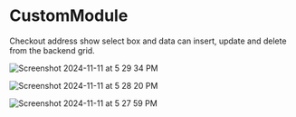 # CustomModule
Checkout address show select box and data can insert, update and delete from the backend grid. 

![Screenshot 2024-11-11 at 5 29 34 PM](https://github.com/user-attachments/assets/f92c711a-34c7-40ca-b5b5-c3372b15f7d8)

![Screenshot 2024-11-11 at 5 28 20 PM](https://github.com/user-attachments/assets/17471692-04d3-476a-9305-51ad19b8761f)

![Screenshot 2024-11-11 at 5 27 59 PM](https://github.com/user-attachments/assets/503b08c7-a01b-4610-a4ad-e16c0a4a294d)

